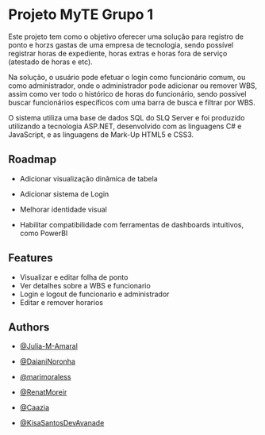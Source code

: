 
# Projeto MyTE Grupo 1

Este projeto tem como o objetivo oferecer uma solução para registro de ponto e horzs gastas de uma empresa de tecnologia, sendo possível registrar horas de expediente, horas extras e horas fora de serviço (atestado de horas e etc).

Na solução, o usuário pode efetuar o login como funcionário comum, ou como administrador, onde o administrador pode adicionar ou remover WBS, assim como ver todo o histórico de horas do funcionário, sendo possível buscar funcionários específicos com uma barra de busca e filtrar por WBS.

O sistema utiliza uma base de dados SQL do SLQ Server e foi produzido utilizando a tecnologia ASP.NET, desenvolvido com as linguagens C# e JavaScript, e as linguagens de Mark-Up HTML5 e CSS3.
## Roadmap

- Adicionar visualização dinâmica de tabela

- Adicionar sistema de Login

- Melhorar identidade visual 

- Habilitar compatibilidade com ferramentas de dashboards intuitivos, como PowerBI


## Features

- Visualizar e editar folha de ponto
- Ver detalhes sobre a WBS e funcionario
- Login e logout de funcionario e administrador
- Editar e remover horarios


## Authors

- [@Julia-M-Amaral](https://www.github.com/Julia-M-Amaral)

- [@DaianiNoronha](https://github.com/DaianiNoronha)

- [@marimoraless](https://github.com/marimoraless)

- [@RenatMoreir](https://github.com/RenataMoreir)

- [@Caazia](https://github.com/caazia)

- [@KisaSantosDevAvanade](https://github.com/KisaSantosDevAvanade)
